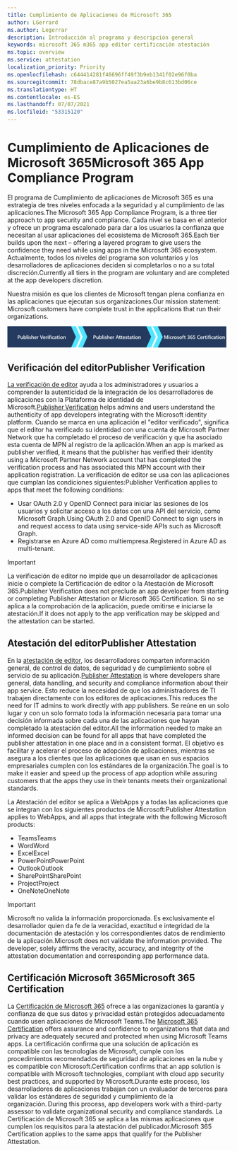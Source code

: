 ```yaml
---
title: Cumplimiento de Aplicaciones de Microsoft 365
author: LGerrard
ms.author: Legerrar
description: Introducción al programa y descripción general
keywords: microsoft 365 m365 app editor certificación atestación
ms.topic: overview
ms.service: attestation
localization_priority: Priority
ms.openlocfilehash: c644414281f46696ff49f3b9eb1341f02e96f0ba
ms.sourcegitcommit: 78dbace87a9b5027ea5aa23a6be9b8c613bd06ce
ms.translationtype: HT
ms.contentlocale: es-ES
ms.lasthandoff: 07/07/2021
ms.locfileid: "53315120"
---
```

# <a name="microsoft-365-app-compliance-program"></a><span data-ttu-id="bfba5-104">Cumplimiento de Aplicaciones de Microsoft 365</span><span class="sxs-lookup"><span data-stu-id="bfba5-104">Microsoft 365 App Compliance Program</span></span>

<span data-ttu-id="bfba5-105">El programa de Cumplimiento de aplicaciones de Microsoft 365 es una estrategia de tres niveles enfocada a la seguridad y al cumplimiento de las aplicaciones.</span><span class="sxs-lookup"><span data-stu-id="bfba5-105">The Microsoft 365 App Compliance Program, is a three tier approach to app security and compliance.</span></span> <span data-ttu-id="bfba5-106">Cada nivel se basa en el anterior y ofrece un programa escalonado para dar a los usuarios la confianza que necesitan al usar aplicaciones del ecosistema de Microsoft 365.</span><span class="sxs-lookup"><span data-stu-id="bfba5-106">Each tier builds upon the next – offering a layered program to give users the confidence they need while using apps in the Microsoft 365 ecosystem.</span></span> <span data-ttu-id="bfba5-107">Actualmente, todos los niveles del programa son voluntarios y los desarrolladores de aplicaciones deciden si completarlos o no a su total discreción.</span><span class="sxs-lookup"><span data-stu-id="bfba5-107">Currently all tiers in the program are voluntary and are completed at the app developers discretion.</span></span> 

<span data-ttu-id="bfba5-108">Nuestra misión es que los clientes de Microsoft tengan plena confianza en las aplicaciones que ejecutan sus organizaciones.</span><span class="sxs-lookup"><span data-stu-id="bfba5-108">Our mission statement: Microsoft customers have complete trust in the applications that run their organizations.</span></span>

  ![Estrategia de 3 niveles para el cumplimiento de las aplicaciones](media/Microsoft-App-Compliance-Overview.png) 

## <a name="publisher-verification"></a><span data-ttu-id="bfba5-110">Verificación del editor</span><span class="sxs-lookup"><span data-stu-id="bfba5-110">Publisher Verification</span></span>

<span data-ttu-id="bfba5-111">[La verificación de editor](https://docs.microsoft.com/azure/active-directory/develop/publisher-verification-overview) ayuda a los administradores y usuarios a comprender la autenticidad de la integración de los desarrolladores de aplicaciones con la Plataforma de identidad de Microsoft.</span><span class="sxs-lookup"><span data-stu-id="bfba5-111">[Publisher Verification](https://docs.microsoft.com/azure/active-directory/develop/publisher-verification-overview) helps admins and users understand the authenticity of app developers integrating with the Microsoft identity platform.</span></span> <span data-ttu-id="bfba5-112">Cuando se marca en una aplicación el "editor verificado", significa que el editor ha verificado su identidad con una cuenta de Microsoft Partner Network que ha completado el proceso de verificación y que ha asociado esta cuenta de MPN al registro de la aplicación.</span><span class="sxs-lookup"><span data-stu-id="bfba5-112">When an app is marked as publisher verified, it means that the publisher has verified their identity using a Microsoft Partner Network account that has completed the verification process and has associated this MPN account with their application registration.</span></span>
<span data-ttu-id="bfba5-113">La verificación de editor se usa con las aplicaciones que cumplan las condiciones siguientes:</span><span class="sxs-lookup"><span data-stu-id="bfba5-113">Publisher Verification applies to apps that meet the following conditions:</span></span>  
- <span data-ttu-id="bfba5-114">Usar OAuth 2.0 y OpenID Connect para iniciar las sesiones de los usuarios y solicitar acceso a los datos con una API del servicio, como Microsoft Graph.</span><span class="sxs-lookup"><span data-stu-id="bfba5-114">Using OAuth 2.0 and OpenID Connect to sign users in and request access to data using service-side APIs such as Microsoft Graph.</span></span> 
- <span data-ttu-id="bfba5-115">Registrarse en Azure AD como multiempresa.</span><span class="sxs-lookup"><span data-stu-id="bfba5-115">Registered in Azure AD as multi-tenant.</span></span>  

> [!IMPORTANT]
> <span data-ttu-id="bfba5-116">La verificación de editor no impide que un desarrollador de aplicaciones inicie o complete la Certificación de editor o la Atestación de Microsoft 365.</span><span class="sxs-lookup"><span data-stu-id="bfba5-116">Publisher Verification does not preclude an app developer from starting or completing Publisher Attestation or Microsoft 365 Certification.</span></span> <span data-ttu-id="bfba5-117">Si no se aplica a la comprobación de la aplicación, puede omitirse e iniciarse la atestación.</span><span class="sxs-lookup"><span data-stu-id="bfba5-117">If it does not apply to the app verification may be skipped and the attestation can be started.</span></span>

## <a name="publisher-attestation"></a><span data-ttu-id="bfba5-118">Atestación del editor</span><span class="sxs-lookup"><span data-stu-id="bfba5-118">Publisher Attestation</span></span>

<span data-ttu-id="bfba5-119">En la [atestación de editor](https://docs.microsoft.com/microsoft-365-app-certification/docs/enterprise-app-attestation-guide), los desarrolladores comparten información general, de control de datos, de seguridad y de cumplimiento sobre el servicio de su aplicación.</span><span class="sxs-lookup"><span data-stu-id="bfba5-119">[Publisher Attestation](https://docs.microsoft.com/microsoft-365-app-certification/docs/enterprise-app-attestation-guide) is where developers share general, data handling, and security and compliance information about their app service.</span></span> <span data-ttu-id="bfba5-120">Esto reduce la necesidad de que los administradores de TI trabajen directamente con los editores de aplicaciones.</span><span class="sxs-lookup"><span data-stu-id="bfba5-120">This reduces the need for IT admins to work directly with app publishers.</span></span> <span data-ttu-id="bfba5-121">Se reúne en un solo lugar y con un solo formato toda la información necesaria para tomar una decisión informada sobre cada una de las aplicaciones que hayan completado la atestación del editor.</span><span class="sxs-lookup"><span data-stu-id="bfba5-121">All the information needed to make an informed decision can be found for all apps that have completed the publisher attestation in one place and in a consistent format.</span></span> <span data-ttu-id="bfba5-122">El objetivo es facilitar y acelerar el proceso de adopción de aplicaciones, mientras se asegura a los clientes que las aplicaciones que usan en sus espacios empresariales cumplen con los estándares de la organización.</span><span class="sxs-lookup"><span data-stu-id="bfba5-122">The goal is to make it easier and speed up the process of app adoption while assuring customers that the apps they use in their tenants meets their organizational standards.</span></span>

<span data-ttu-id="bfba5-123">La Atestación del editor se aplica a WebApps y a todas las aplicaciones que se integran con los siguientes productos de Microsoft:</span><span class="sxs-lookup"><span data-stu-id="bfba5-123">Publisher Attestation applies to WebApps, and all apps that integrate with the following Microsoft products:</span></span>
-   <span data-ttu-id="bfba5-124">Teams</span><span class="sxs-lookup"><span data-stu-id="bfba5-124">Teams</span></span>
-   <span data-ttu-id="bfba5-125">Word</span><span class="sxs-lookup"><span data-stu-id="bfba5-125">Word</span></span>
-   <span data-ttu-id="bfba5-126">Excel</span><span class="sxs-lookup"><span data-stu-id="bfba5-126">Excel</span></span>
-   <span data-ttu-id="bfba5-127">PowerPoint</span><span class="sxs-lookup"><span data-stu-id="bfba5-127">PowerPoint</span></span> 
-   <span data-ttu-id="bfba5-128">Outlook</span><span class="sxs-lookup"><span data-stu-id="bfba5-128">Outlook</span></span>
- <span data-ttu-id="bfba5-129">SharePoint</span><span class="sxs-lookup"><span data-stu-id="bfba5-129">SharePoint</span></span>
- <span data-ttu-id="bfba5-130">Project</span><span class="sxs-lookup"><span data-stu-id="bfba5-130">Project</span></span>
- <span data-ttu-id="bfba5-131">OneNote</span><span class="sxs-lookup"><span data-stu-id="bfba5-131">OneNote</span></span>

> [!IMPORTANT]
> <span data-ttu-id="bfba5-p105">Microsoft no valida la información proporcionada. Es exclusivamente el desarrollador quien da fe de la veracidad, exactitud e integridad de la documentación de atestación y los correspondientes datos de rendimiento de la aplicación.</span><span class="sxs-lookup"><span data-stu-id="bfba5-p105">Microsoft does not validate the information provided. The developer, solely affirms the veracity, accuracy, and integrity of the attestation documentation and corresponding app performance data.</span></span> 

## <a name="microsoft-365-certification"></a><span data-ttu-id="bfba5-134">Certificación Microsoft 365</span><span class="sxs-lookup"><span data-stu-id="bfba5-134">Microsoft 365 Certification</span></span>
<span data-ttu-id="bfba5-135">La [Certificación de Microsoft 365](https://docs.microsoft.com/microsoft-365-app-certification/docs/enterprise-app-certification-guide) ofrece a las organizaciones la garantía y confianza de que sus datos y privacidad están protegidos adecuadamente cuando usen aplicaciones de Microsoft Teams.</span><span class="sxs-lookup"><span data-stu-id="bfba5-135">The [Microsoft 365 Certification](https://docs.microsoft.com/microsoft-365-app-certification/docs/enterprise-app-certification-guide) offers assurance and confidence to organizations that data and privacy are adequately secured and protected when using Microsoft Teams apps.</span></span> <span data-ttu-id="bfba5-136">La certificación confirma que una solución de aplicación es compatible con las tecnologías de Microsoft, cumple con los procedimientos recomendados de seguridad de aplicaciones en la nube y es compatible con Microsoft.</span><span class="sxs-lookup"><span data-stu-id="bfba5-136">Certification confirms that an app solution is compatible with Microsoft technologies, compliant with cloud app security best practices, and supported by Microsoft.</span></span><span data-ttu-id="bfba5-137">Durante este proceso, los desarrolladores de aplicaciones trabajan con un evaluador de terceros para validar los estándares de seguridad y cumplimiento de la organización.</span><span class="sxs-lookup"><span data-stu-id="bfba5-137"> During this process, app developers work with a third-party assessor to validate organizational security and compliance standards.</span></span> <span data-ttu-id="bfba5-138">La Certificación de Microsoft 365 se aplica a las mismas aplicaciones que cumplen los requisitos para la atestación del publicador.</span><span class="sxs-lookup"><span data-stu-id="bfba5-138">Microsoft 365 Certification applies to the same apps that qualify for the Publisher Attestation.</span></span> 


